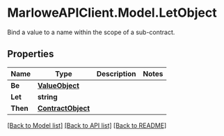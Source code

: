 # MarloweAPIClient.Model.LetObject
Bind a value to a name within the scope of a sub-contract.

## Properties

Name | Type | Description | Notes
------------ | ------------- | ------------- | -------------
**Be** | [**ValueObject**](ValueObject.md) |  | 
**Let** | **string** |  | 
**Then** | [**ContractObject**](ContractObject.md) |  | 

[[Back to Model list]](../README.md#documentation-for-models) [[Back to API list]](../README.md#documentation-for-api-endpoints) [[Back to README]](../README.md)

